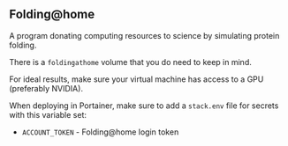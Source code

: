 ## Folding@home
A program donating computing resources to science by simulating protein folding.

There is a `foldingathome` volume that you do need to keep in mind.

For ideal results, make sure your virtual machine has access to a GPU (preferably NVIDIA).

When deploying in Portainer, make sure to add a `stack.env` file for secrets with this variable set:
- `ACCOUNT_TOKEN` - Folding@home login token
